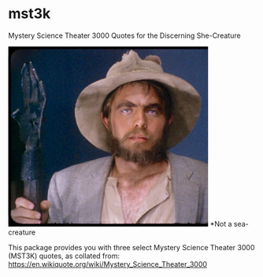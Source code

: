 # mst3k
Mystery Science Theater 3000 Quotes for the Discerning She-Creature

![alternativetext](images/Torgo.jpg "Sometimes you need some Torgo in your life")
*Not a sea-creature

This package provides you with three select Mystery Science Theater 3000 (MST3K) quotes, as collated from: https://en.wikiquote.org/wiki/Mystery_Science_Theater_3000

